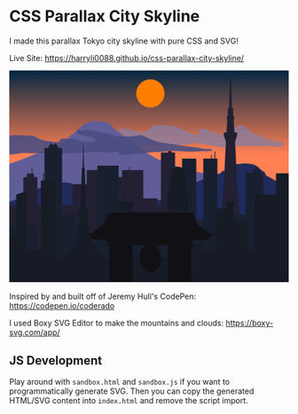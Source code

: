 # CSS Parallax City Skyline

I made this parallax Tokyo city skyline with pure CSS and SVG!

Live Site: https://harryli0088.github.io/css-parallax-city-skyline/

![Screenshot](/css-parallax-city-skyline.png)

Inspired by and built off of Jeremy Hull's CodePen: https://codepen.io/coderado

I used Boxy SVG Editor to make the mountains and clouds: https://boxy-svg.com/app/

## JS Development

Play around with ```sandbox.html``` and ```sandbox.js``` if you want to programmatically generate SVG. Then you can copy the generated HTML/SVG content into ```index.html``` and remove the script import.
